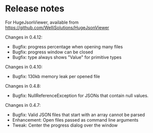 # Release notes

For HugeJsonViewer, available from https://github.com/WelliSolutions/HugeJsonViewer

Changes in 0.4.12:

* Bugfix: progress percentage when opening many files
* Bugfix: progress window can be closed
* Bugfix: type always shows "Value" for primitive types

Changes in 0.4.10:

* Bugfix: 130kb memory leak per opened file

Changes in 0.4.8:

* Bugfix: NullReferenceException for JSONs that contain null values.

Changes in 0.4.7:

* Bugfix: Valid JSON files that start with an array cannot be parsed
* Enhancement: Open files passed as command line arguments
* Tweak: Center the progress dialog over the window
